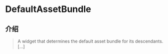 # DefaultAssetBundle

## 介绍

> A widget that determines the default asset bundle for its descendants. [...]
